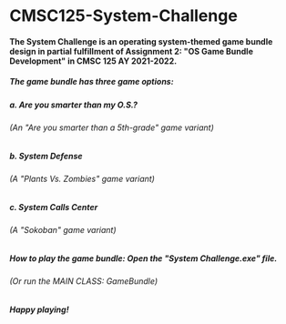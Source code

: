 # CMSC125-System-Challenge

#### The System Challenge is an operating system-themed game bundle design in partial fulfillment of Assignment 2: "OS Game Bundle Development" in CMSC 125 AY 2021-2022.

##### The game bundle has three game options:
##### a. Are you smarter than my O.S.? 
###### (An "Are you smarter than a 5th-grade" game variant)
##### b. System Defense
###### (A "Plants Vs. Zombies" game variant)
##### c. System Calls Center
###### (A "Sokoban" game variant)

##### How to play the game bundle: Open the "System Challenge.exe" file.
###### (Or run the MAIN CLASS: GameBundle)

##### Happy playing!
